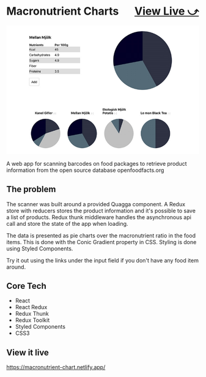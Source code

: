 # Macronutrient Charts &emsp; [View Live &#10555;](https://macronutrient-chart.netlify.app/)

![Screenshot](proj-scan-food.jpg)

A web app for scanning barcodes on food packages to retrieve product information from the open source database openfoodfacts.org

## The problem
The scanner was built around a provided Quagga component. A Redux store with reducers stores the product information and it's possible to save a list of products. Redux thunk middleware handles the asynchronous api call and store the state of the app when loading. 

The data is presented as pie charts over the macronutrient ratio in the food items. This is done with the Conic Gradient property in CSS. Styling is done using Styled Components.

Try it out using the links under the input field if you don't have any food item around.

## Core Tech
* React
* React Redux
* Redux Thunk
* Redux Toolkit
* Styled Components
* CSS3

## View it live
https://macronutrient-chart.netlify.app/
